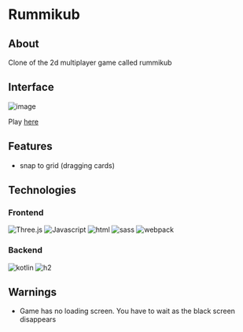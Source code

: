 # Rummikub

## About
Clone of the 2d multiplayer game called rummikub

## Interface

![image](https://user-images.githubusercontent.com/63966121/172072177-ef809439-4754-4904-a5e3-f3396550f997.png)


Play [here](https://rumikub2.herokuapp.com/game/index.html)


## Features
- snap to grid (dragging cards)


## Technologies
### Frontend

![Three.js](https://img.shields.io/badge/three.js-000000?style=for-the-badge&logo=three.js&logoColor=FFFFFF)
![Javascript](https://img.shields.io/badge/JavaScript-F7DF1E?logo=JavaScript&logoColor=black&style=for-the-badge)
![html](https://img.shields.io/badge/HTML5-E34F26?style=for-the-badge&logo=html5&logoColor=white)
![sass](https://img.shields.io/badge/Sass-CC6699?style=for-the-badge&logo=sass&logoColor=white)
![webpack](https://img.shields.io/badge/webpack%20-%238DD6F9.svg?&style=for-the-badge&logo=webpack&logoColor=black)

### Backend
![kotlin](https://img.shields.io/badge/kotlin-black.svg?&style=for-the-badge&logo=kotlin&logoColor=B322E9)
![h2](https://img.shields.io/badge/h2-001AE1.svg?&style=for-the-badge&logo=h2&logoColor=B322E9)

## Warnings
- Game has no loading screen. You have to wait as the black screen disappears
